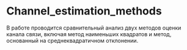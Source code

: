 # Channel_estimation_methods
В работе проводится сравнительный анализ двух методов оценки канала связи, включая метод наименьших квадратов и метод, основанный на среднеквадратичном отклонении.
